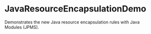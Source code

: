# JavaResourceEncapsulationDemo
Demonstrates the new Java resource encapsulation rules with Java Modules (JPMS).
